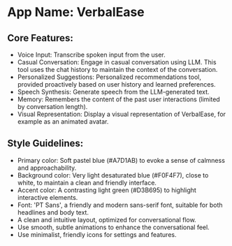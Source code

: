 # **App Name**: VerbalEase

## Core Features:

- Voice Input: Transcribe spoken input from the user.
- Casual Conversation: Engage in casual conversation using LLM. This tool uses the chat history to maintain the context of the conversation.
- Personalized Suggestions: Personalized recommendations tool, provided proactively based on user history and learned preferences. 
- Speech Synthesis: Generate speech from the LLM-generated text.
- Memory: Remembers the content of the past user interactions (limited by conversation length).
- Visual Representation: Display a visual representation of VerbalEase, for example as an animated avatar.

## Style Guidelines:

- Primary color: Soft pastel blue (#A7D1AB) to evoke a sense of calmness and approachability.
- Background color: Very light desaturated blue (#F0F4F7), close to white, to maintain a clean and friendly interface.
- Accent color: A contrasting light green (#D3B695) to highlight interactive elements.
- Font: 'PT Sans', a friendly and modern sans-serif font, suitable for both headlines and body text.
- A clean and intuitive layout, optimized for conversational flow.
- Use smooth, subtle animations to enhance the conversational feel.
- Use minimalist, friendly icons for settings and features.